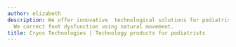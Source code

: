 ```yaml
---
author: elizabeth
description: We offer innovative  technological solutions for podiatrists and patients.
  We correct foot dysfunction using natural movement.
title: Cryos Technologies | Technology products for podiatrists
---
```


